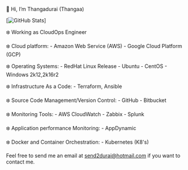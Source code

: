 👋 Hi, I’m Thangadurai (Thangaa)

[![GitHub Stats](https://github-readme-stats.vercel.app/api?username=send2durai&theme=radical)]

❄️ Working as CloudOps Engineer

❄️ Cloud platform: 
        - Amazon Web Service (AWS)
        - Google Cloud Platform (GCP)
        
❄️ Operating Systems:
        - RedHat Linux Release
        - Ubuntu
        - CentOS
        - Windows 2k12,2k16r2
        
❄️ Infrastructure As a Code:
        - Terraform, Ansible
        
❄️ Source Code Management/Version Control:
        - GitHub
        - Bitbucket
        
❄️ Monitoring Tools:
        - AWS CloudWatch
        - Zabbix
        - Splunk

❄️ Application performance Monitoring:
        - AppDynamic
     
❄️ Docker and Container Orchestration:
        - Kubernetes (K8's)
        
 Feel free to send me an email at send2durai@hotmail.com if you want to contact me.
